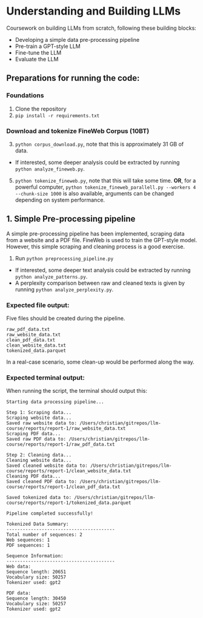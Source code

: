 # Understanding and Building LLMs

Coursework on building LLMs from scratch, following these building blocks:
- Developing a simple data pre-processing pipeline
- Pre-train a GPT-style LLM
- Fine-tune the LLM
- Evaluate the LLM

## Preparations for running the code:

### Foundations
1. Clone the repository
2. `pip install -r requirements.txt`

### Download and tokenize FineWeb Corpus (10BT)
3. `python corpus_download.py`, note that this is approximately 31 GB of data.
- If interested, some deeper analysis could be extracted by running `python analyze_fineweb.py`.
5. `python tokenize_fineweb.py`, note that this will take some time. **OR**, for a powerful computer, `python tokenize_fineweb_parallell.py --workers 4 --chunk-size 1000` is also available, arguments can be changed depending on system performance. 

## 1. Simple Pre-processing pipeline
A simple pre-processing pipeline has been implemented, scraping data from a website and a PDF file. FineWeb is used to train the GPT-style model. However, this simple scraping and cleaning process is a good exercise.

1. Run `python preprocessing_pipeline.py`
- If interested, some deeper text analysis could be extracted by running `python analyze_patterns.py`.
- A perplexity comparison between raw and cleaned texts is given by running `python analyze_perplexity.py`.

### Expected file output:
Five files should be created during the pipeline. 
```
raw_pdf_data.txt
raw_website_data.txt
clean_pdf_data.txt
clean_website_data.txt
tokenized_data.parquet
```
In a real-case scenario, some clean-up would be performed along the way. 

### Expected terminal output:
When running the script, the terminal should output this:

```
Starting data processing pipeline...

Step 1: Scraping data...
Scraping website data...
Saved raw website data to: /Users/christian/gitrepos/llm-course/reports/report-1/raw_website_data.txt
Scraping PDF data...
Saved raw PDF data to: /Users/christian/gitrepos/llm-course/reports/report-1/raw_pdf_data.txt

Step 2: Cleaning data...
Cleaning website data...
Saved cleaned website data to: /Users/christian/gitrepos/llm-course/reports/report-1/clean_website_data.txt
Cleaning PDF data...
Saved cleaned PDF data to: /Users/christian/gitrepos/llm-course/reports/report-1/clean_pdf_data.txt

Saved tokenized data to: /Users/christian/gitrepos/llm-course/reports/report-1/tokenized_data.parquet

Pipeline completed successfully!

Tokenized Data Summary:
----------------------------------------
Total number of sequences: 2
Web sequences: 1
PDF sequences: 1

Sequence Information:
----------------------------------------
Web data:
Sequence length: 20651
Vocabulary size: 50257
Tokenizer used: gpt2

PDF data:
Sequence length: 30450
Vocabulary size: 50257
Tokenizer used: gpt2
```
